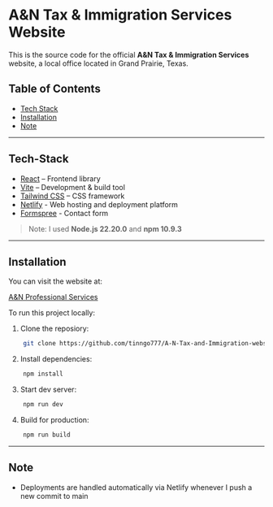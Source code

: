 # A&N Tax & Immigration Services Website

This is the source code for the official **A&N Tax & Immigration Services** website, a local office located in Grand Prairie, Texas.

## Table of Contents 
- [Tech Stack](#Tech-Stack)
- [Installation](#Installation)
- [Note](#Note)

---

## Tech-Stack
- [React](https://reactjs.org/) – Frontend library
- [Vite](https://vitejs.dev/) – Development & build tool
- [Tailwind CSS](https://tailwindcss.com/) – CSS framework
- [Netlify](https://www.netlify.com/) - Web hosting and deployment platform
- [Formspree](https://formspree.io/) - Contact form 

> Note: I used **Node.js 22.20.0** and **npm 10.9.3**

---

## Installation
You can visit the website at:

[A&N Professional Services](https://anprofessionalservices.netlify.app/)

To run this project locally:
1. Clone the reposiory:
``` bash
    git clone https://github.com/tinngo777/A-N-Tax-and-Immigration-website.git
```

2. Install dependencies:
``` bash
    npm install
```

3. Start dev server:
``` bash
    npm run dev
```

4. Build for production:
``` bash
    npm run build
```

---

## Note
- Deployments are handled automatically via Netlify whenever I push a new commit to main